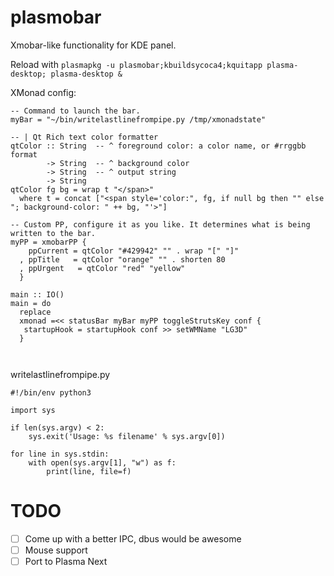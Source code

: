plasmobar
=========

Xmobar-like functionality for KDE panel.

Reload with `plasmapkg -u plasmobar;kbuildsycoca4;kquitapp plasma-desktop; plasma-desktop &`

XMonad config:

```
-- Command to launch the bar.
myBar = "~/bin/writelastlinefrompipe.py /tmp/xmonadstate"

-- | Qt Rich text color formatter
qtColor :: String  -- ^ foreground color: a color name, or #rrggbb format
        -> String  -- ^ background color
        -> String  -- ^ output string
        -> String
qtColor fg bg = wrap t "</span>"
  where t = concat ["<span style='color:", fg, if null bg then "" else "; background-color: " ++ bg, "'>"]

-- Custom PP, configure it as you like. It determines what is being written to the bar.
myPP = xmobarPP {
    ppCurrent = qtColor "#429942" "" . wrap "[" "]"
  , ppTitle   = qtColor "orange" "" . shorten 80
  , ppUrgent   = qtColor "red" "yellow"
  }

main :: IO()
main = do
  replace
  xmonad =<< statusBar myBar myPP toggleStrutsKey conf {
   startupHook = startupHook conf >> setWMName "LG3D"
  }



```

writelastlinefrompipe.py

```
#!/bin/env python3

import sys

if len(sys.argv) < 2:
    sys.exit('Usage: %s filename' % sys.argv[0])

for line in sys.stdin:
    with open(sys.argv[1], "w") as f:
        print(line, file=f)
```

TODO
====

- [ ] Come up with a better IPC, dbus would be awesome
- [ ] Mouse support
- [ ] Port to Plasma Next

